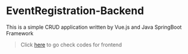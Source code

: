 # EventRegistration-Backend

This is a simple CRUD application written by Vue.js and Java SpringBoot Framework

> Click [here](https://github.com/JumjieYang/eventRegistration-Frontend) to go check codes for frontend
